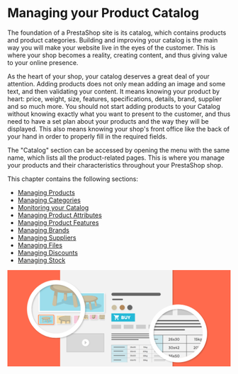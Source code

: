 # Managing your Product Catalog

The foundation of a PrestaShop site is its catalog, which contains products and product categories. Building and improving your catalog is the main way you will make your website live in the eyes of the customer. This is where your shop becomes a reality, creating content, and thus giving value to your online presence.

As the heart of your shop, your catalog deserves a great deal of your attention. Adding products does not only mean adding an image and some text, and then validating your content. It means knowing your product by heart: price, weight, size, features, specifications, details, brand, supplier and so much more. You should not start adding products to your Catalog without knowing exactly what you want to present to the customer, and thus need to have a set plan about your products and the way they will be displayed. This also means knowing your shop's front office like the back of your hand in order to properly fill in the required fields.

The "Catalog" section can be accessed by opening the menu with the same name, which lists all the product-related pages. This is where you manage your products and their characteristics throughout your PrestaShop shop.

This chapter contains the following sections:

* [Managing Products](managing-products.md)
* [Managing Categories](managing-categories.md)
* [Monitoring your Catalog](monitoring-catalog.md)
* [Managing Product Attributes](managing-product-attributes.md)
* [Managing Product Features](managing-product-features.md)
* [Managing Brands](managing-brands.md)
* [Managing Suppliers](managing-suppliers.md)
* [Managing Files](managing-files.md)
* [Managing Discounts](managing-discounts/)
* [Managing Stock](managing-stock/)

![](../../../.gitbook/assets/51839831%20%283%29.png)


